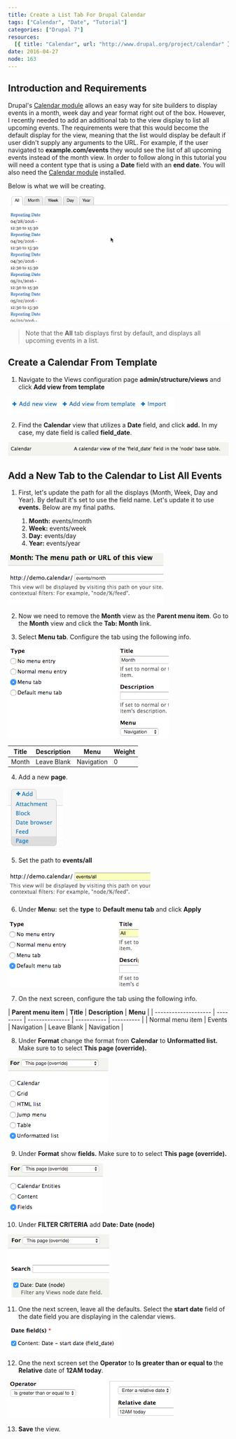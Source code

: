 ```yaml
---
title: Create a List Tab For Drupal Calendar
tags: ["Calendar", "Date", "Tutorial"]
categories: ["Drupal 7"]
resources:
  [{ title: "Calendar", url: "http://www.drupal.org/project/calendar" }]
date: 2016-04-27
node: 163
---
```


## Introduction and Requirements

Drupal's [Calendar module](https://www.drupal.org/project/calendar) allows an easy way for site builders to display events in a month, week day and year format right out of the box. However, I recently needed to add an additional tab to the view display to list all upcoming events. The requirements were that this would become the default display for the view, meaning that the list would display be default if user didn't supply any arguments to the URL. For example, if the user navigated to **example.com/events** they would see the list of all upcoming events instead of the month view. In order to follow along in this tutorial you will need a content type that is using a **Date** field with an **end date**. You will also need the [Calendar module](https://www.drupal.org/project/calendar) installed.

Below is what we will be creating.

![](/assets/images/posts/create-list-tab-drupal-calendar/final.gif)

> Note that the **All** tab displays first by default, and displays all upcoming events in a list.

## Create a Calendar From Template

1. Navigate to the Views configuration page **admin/structure/views** and click **Add view from template**

![](/assets/images/posts/create-list-tab-drupal-calendar/1.1.png)

2. Find the **Calendar** view that utilizes a **Date** field, and click **add.** In my case, my date field is called **field_date**.

![](/assets/images/posts/create-list-tab-drupal-calendar/1.2.png)

## Add a New Tab to the Calendar to List All Events

1. First, let's update the path for all the displays (Month, Week, Day and Year). By default it's set to use the field name. Let's update it to use **events.** Below are my final paths.

   1. **​Month:** events/month
   2. **​Week:** events/week
   3. **​Day:** events/day
   4. **​Year:** events/year

![](/assets/images/posts/create-list-tab-drupal-calendar/1.3.png)

2. Now we need to remove the **Month** view as the **Parent menu item**. Go to the **Month** view and click the **Tab: Month** link.

3. Select **Menu tab**. Configure the tab using the following info.

![](/assets/images/posts/create-list-tab-drupal-calendar/1.4.png)

| **Title** | **Description** | **Menu**   | **Weight** |
| --------- | --------------- | ---------- | ---------- |
| Month     | Leave Blank     | Navigation | 0          |

4. Add a new **page**.

![](/assets/images/posts/create-list-tab-drupal-calendar/1.5.png)

5. Set the path to **events/all**

![](/assets/images/posts/create-list-tab-drupal-calendar/1.6.png)

6. Under **Menu:** set the **type** to **Default menu tab** and click **Apply**

![](/assets/images/posts/create-list-tab-drupal-calendar/1.7.png)

7. On the next screen, configure the tab using the following info.

| **Parent menu item** | **Title** | **Description** | **Menu**    |
| -------------------- | --------- | --------------- | ----------- | ---------- |
| Normal menu item     | Events    | Navigation      | Leave Blank | Navigation |

8. Under **Format** change the format from **Calendar** to **Unformatted list.** Make sure to to select **This page (override).**

![](/assets/images/posts/create-list-tab-drupal-calendar/1.9.png)

9. Under **Format** show **fields.** Make sure to to select **This page (override).**

![](/assets/images/posts/create-list-tab-drupal-calendar/1.10.png)

10. Under **FILTER CRITERIA** add **Date: Date (node)**

![](/assets/images/posts/create-list-tab-drupal-calendar/1.11.png)

11. One the next screen, leave all the defaults. Select the **start date** field of the date field you are displaying in the calendar views.

![](/assets/images/posts/create-list-tab-drupal-calendar/1.12.png)

12. One the next screen set the **Operator** to **Is greater than or equal to** the **Relative** date of **12AM today**.

![](/assets/images/posts/create-list-tab-drupal-calendar/1.13.png)

13. **Save** the view.
